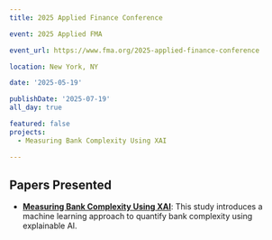 ```yaml
---
title: 2025 Applied Finance Conference 

event: 2025 Applied FMA

event_url: https://www.fma.org/2025-applied-finance-conference

location: New York, NY

date: '2025-05-19'

publishDate: '2025-07-19'
all_day: true

featured: false
projects:
  - Measuring Bank Complexity Using XAI 

---
```

## Papers Presented

- [**Measuring Bank Complexity Using XAI**](https://henryhuang1996.github.io/Shengyu-Huang.github.io/project/measuring-bank-complexity-using-xai/): This study introduces a machine learning approach to quantify bank complexity using explainable AI.